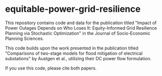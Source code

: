 # equitable-power-grid-resilience
This repository contains code and data for the publication titled "Impact of Power Outages Depends on Who Loses It: Equity-Informed Grid Resilience Planning via Stochastic Optimization" in the Journal of Socio-Economic Planning Sciences.

This code builds upon the work presented in the publication titled "Comparisons of two-stage models for flood mitigation of electrical substations" by Austgen et al., utilizing their DC power flow formulation.

If you use this code, please cite both papers.

